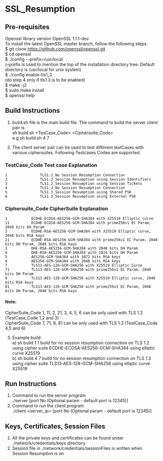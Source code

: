 # SSL_Resumption

## Pre-requisites
Openssl library version OpenSSL 1.1.1-dev <br />
To install the latest OpenSSL master branch, follow the following steps: <br />
$ git clone https://github.com/openssl/openssl.git <br />
$ cd openssl <br />
$ ./config --prefix=/usr/local <br />
(–prefix is used to mention the top of the installation directory tree. Default directory is /usr/local for unix system) <br />
$ ./config enable-tls1_3 <br />
(do step 4 only if tls1.3 is to be enabled) <br />
$ make -j2 <br />
$ sudo make install <br />
$ openssl help <br />

## Build Instructions
1) build.sh file is the main build file. The command to build the server client pair is <br />
	sh build.sh <TesCase_Code> <Ciphersuite_Code> <br />
	e.g sh build.sh 4 7 <br />
	
2) The client server pair can be used to test different testCases with various ciphersuites. Following Testcases Codes are supported. <br />
### TestCase_Code 				 	Test case Explanation
	1				TLS1.2_No Session Resumption Connection
	2				TLS1.2_Session Resumption using Session Identifiers
	3				TLS1.2_Session Resumption using Session Tickets
	4				TLS1.3_No Session Resumption Connection
	5				TLS1.3_Session Resumption using Shared PSK
	6				TLS1.3_Session Resumption using External PSK
							
### Ciphersuite_Code					CipherSuite Explanation
	1			ECDHE-ECDSA-AES256-GCM-SHA384 with X25519 Elliptic curve
	11			ECDHE-ECDSA-AES256-GCM-SHA384 with prime256v1 EC Param, 2048 bits DH Param
	2			ECDHE-RSA-AES256-GCM-SHA384 with X25519 Elliptic curve, 2048 bits RSA keys
	21			ECDHE-RSA-AES256-GCM-SHA384 with prime256v1 EC Param, 2048 bits DH Param, 2048 bits RSA keys
	3			DHE-RSA-AES256-GCM-SHA384 with 2048 bits DH Param
	4			DHE-RSA-AES256-GCM-SHA384 with 1024 bits DH Param
	5			AES256-GCM-SHA384 with 3072 bits RSA keys
	6			AES256-GCM-SHA384 with 2048 bits RSA keys
	7			TLS13-AES-128-GCM-SHA256 with X25519 Elliptic Curve
	71			TLS13-AES-128-GCM-SHA256 with prime256v1 EC Param, 2048 bits DH Param
	8			TLS13-AES-128-GCM-SHA256 with X25519 Elliptic curve, 2048 bits RSA keys
	81			TLS13-AES-128-GCM-SHA256 with prime256v1 EC Param, 2048 bits DH Param, 2048 bits RSA keys

#### Note: 
CipherSuite_Code 1, 11, 2, 21, 3, 4, 5, 6 can be only used with TLS 1.2 (TestCase_Code 1,2 and 3) <br />
CipherSuite_Code 7, 71, 8, 81 can be only used with TLS 1.3 (TestCase_Code 4,5 and 6) <br />

3) Example build <br />
a) sh build 1 1 	build for no session resumption connection on TLS 1.2 using cipher suite ECDHE-ECDSA-AES256-GCM-SHA384 using elliptic curve X25519 <br />
b) sh build 4 7		build for no session resumption connection on TLS 1.3 using cipher suite TLS13-AES-128-GCM-SHA256 using elliptic curve X25519 <br />
								

## Run Instructions
1) Command to run the server program <br />
	./server [port No (Optional param - default port is 12345)] <br />
2) Command to run the client program <br />
	./client <server_ip> [port No (Optional param - default port is 12345)] <br />
	
## Keys, Certificates, Session Files
1) All the private keys and certificates can be found under ./network/credentials/keys directory <br />
2) Session file in ./network/credentials/sessionFiles is written when Session Resumption is on <br />




